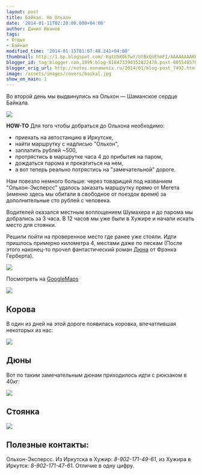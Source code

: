 ```yaml
---
layout: post
title: Байкал. На Ольхон
date: '2014-01-11T02:20:00.000+04:00'
author: Данил Иванов
tags:
- Отдых
- Байкал
modified_time: '2014-01-15T01:07:48.241+04:00'
thumbnail: http://1.bp.blogspot.com/-KqtU5K0kTwY/UtBxQnEhmFI/AAAAAAAAKKY/CvvQg0PjIgM/s72-c/DSC_0255.jpg.1280x1280_q85.jpg
blogger_id: tag:blogger.com,1999:blog-818473394352822470.post-8055485702180324114
blogger_orig_url: http://notes.nonamenix.ru/2014/01/blog-post_7492.html
image: /assets/images/covers/baikal.jpg
show_on_main: 1
---
```


Во второй день мы выдвинулись на Ольхон — Шаманское сердце Байкала.

<img src="http://1.bp.blogspot.com/-KqtU5K0kTwY/UtBxQnEhmFI/AAAAAAAAKKY/CvvQg0PjIgM/s1600/DSC_0255.jpg.1280x1280_q85.jpg" class="img-responsive">

**HOW-TO** Для того чтобы добраться до Ольхона необходимо:

 - приехать на автостанцию в Иркутске,
 - найти маршрутку с надписью "Ольхон",
 - заплатить рублей ~500,
 - протрястись в маршрутке часа 4 до прибытия на паром,
 - дождаться парома и прокатиться на нем,
 - а вот теперь реально потрястись на "замечательной" дороге.

<!--more-->

Нам повезло немного больше: через товарищей под названием "Ольхон-Эксперсс" удалось заказать маршрутку прямо от Мегета (именно здесь мы обитали в свободное от поездок время) за дополнительные сто рублей с человека. 

Водителей оказался местным воплощением Шумахера и до парома мы добрались за 3 часа. В 12 часов мы уже были в Хужире и начали искать место для стоянки.

Решили пойти на проверенное место где ранее уже стояли. Идти пришлось примерно километра 4, местами даже по пескам (После этого наконец-то прочел фантастический роман [Дюна](https://ru.wikipedia.org/wiki/%D0%94%D1%8E%D0%BD%D0%B0_(%D1%80%D0%BE%D0%BC%D0%B0%D0%BD)) от Фрэнка Герберта).

<img src="http://3.bp.blogspot.com/-oxGm0gt_5RU/UtBxRWgKeuI/AAAAAAAAKKk/gyi2uGjpR68/s1600/theroad.jpg" class="img-responsive">


Посмотреть на <a href="https://mapsengine.google.com/map/edit?mid=zpeGhDbj7AdQ.kE8Bckg1ck7U">GoogleMaps</a>

<img src="http://1.bp.blogspot.com/-LlmJJs0cHTM/UtBxQj6MAXI/AAAAAAAAKKQ/JnIkcWKbqMM/s1600/dsc_0203.jpg" class="img-responsive">

## Корова 

В один из дней на этой дороге появилась коровка, впечатлившая некоторых из нас:

<img src="http://3.bp.blogspot.com/-sSdGEFF2n4g/UtBxQod_jMI/AAAAAAAAKKM/2OCRis4vAGM/s1600/dsc_0197.jpg" class="img-responsive">

## Дюны

Вот по таким замечательным дюнам приходилось идти с рюкзаком в 40кг:

<img src="http://3.bp.blogspot.com/-nHuDIZK0JdQ/UtBxRFGPKfI/AAAAAAAAKKU/mfJwzVBGLDE/s1600/dsc_0205.jpg" class="img-responsive">

## Стоянка

<img src="http://3.bp.blogspot.com/-nGE0AxJa9tk/UtBxRN1tQeI/AAAAAAAAKKo/mfPqRzg6sNI/s1600/dsc_0294.jpg" class="img-responsive">

## Полезные контакты:

Ольхон-Эксперсс. Из Иркутска в Хужир:<i> 8-902-171-49-61</i>, из Хужира в Иркутск: <i>8-902-171-47-61</i>. Отличие в одну цифру.